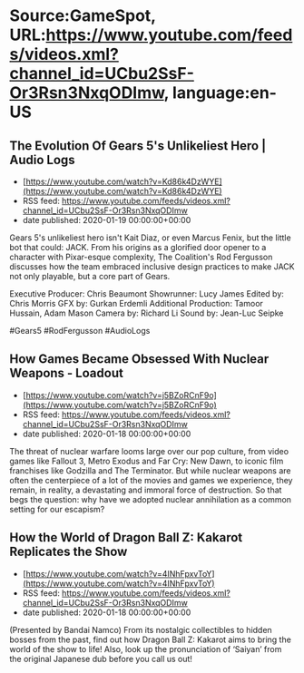 # Source:GameSpot, URL:https://www.youtube.com/feeds/videos.xml?channel_id=UCbu2SsF-Or3Rsn3NxqODImw, language:en-US

## The Evolution Of Gears 5's Unlikeliest Hero | Audio Logs
 - [https://www.youtube.com/watch?v=Kd86k4DzWYE](https://www.youtube.com/watch?v=Kd86k4DzWYE)
 - RSS feed: https://www.youtube.com/feeds/videos.xml?channel_id=UCbu2SsF-Or3Rsn3NxqODImw
 - date published: 2020-01-19 00:00:00+00:00

Gears 5's unlikeliest hero isn't Kait Diaz, or even Marcus Fenix, but the little bot that could: JACK. From his origins as a glorified door opener to a character with Pixar-esque complexity, The Coalition's Rod Fergusson discusses how the team embraced inclusive design practices to make JACK not only playable, but a core part of Gears.

Executive Producer: Chris Beaumont
Showrunner: Lucy James
Edited by: Chris Morris
GFX by: Gurkan Erdemli
Additional Production: Tamoor Hussain, Adam Mason
Camera by: Richard Li
Sound by: Jean-Luc Seipke

#Gears5 #RodFergusson #AudioLogs

## How Games Became Obsessed With Nuclear Weapons  - Loadout
 - [https://www.youtube.com/watch?v=j5BZoRCnF9o](https://www.youtube.com/watch?v=j5BZoRCnF9o)
 - RSS feed: https://www.youtube.com/feeds/videos.xml?channel_id=UCbu2SsF-Or3Rsn3NxqODImw
 - date published: 2020-01-18 00:00:00+00:00

The threat of nuclear warfare looms large over our pop culture, from video games like Fallout 3, Metro Exodus and Far Cry: New Dawn, to iconic film franchises like Godzilla and The Terminator. But while nuclear weapons are often the centerpiece of a lot of the movies and games we experience, they remain, in reality, a devastating and immoral force of destruction. So that begs the question: why have we adopted nuclear annihilation as a common setting for our escapism?

## How the World of Dragon Ball Z: Kakarot Replicates the Show
 - [https://www.youtube.com/watch?v=4INhFpxvToY](https://www.youtube.com/watch?v=4INhFpxvToY)
 - RSS feed: https://www.youtube.com/feeds/videos.xml?channel_id=UCbu2SsF-Or3Rsn3NxqODImw
 - date published: 2020-01-18 00:00:00+00:00

(Presented by Bandai Namco) From its nostalgic collectibles to hidden bosses from the past, find out how Dragon Ball Z: Kakarot aims to bring the world of the show to life! Also, look up the pronunciation of ‘Saiyan’ from the original Japanese dub before you call us out!


